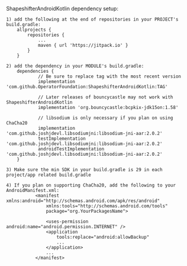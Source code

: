 ShapeshifterAndroidKotlin dependency setup:

    1) add the following at the end of repositories in your PROJECT's build.gradle:
	    allprojects {
	    	repositories {
	    		...
	    		maven { url 'https://jitpack.io' }
	    	}
	    }

	2) add the dependency in your MODULE's build.gradle:
		dependencies {
		        // Be sure to replace tag with the most recent version
    	        implementation 'com.github.OperatorFoundation:ShapeshifterAndroidKotlin:TAG'

    	        // Later releases of bouncycastle may not work with ShapeshifterAndroidKotlin
    	        implementation 'org.bouncycastle:bcpkix-jdk15on:1.58'

    	        // libsodium is only necessary if you plan on using ChaCha20
    	        implementation 'com.github.joshjdevl.libsodiumjni:libsodium-jni-aar:2.0.2'
    	        testImplementation 'com.github.joshjdevl.libsodiumjni:libsodium-jni-aar:2.0.2'
                androidTestImplementation 'com.github.joshjdevl.libsodiumjni:libsodium-jni-aar:2.0.2'
    	}

    3) Make sure the min SDK in your build.gradle is 29 in each project/app related build.gradle

    4) If you plan on supporting ChaCha20, add the following to your AndroidManifest.xml:
               <manifest xmlns:android="http://schemas.android.com/apk/res/android"
                   xmlns:tools="http://schemas.android.com/tools"
                   package="org.YourPackagesName">

                   <uses-permission android:name="android.permission.INTERNET" />
                   <application
                       tools:replace="android:allowBackup"
                       ...
                   </application>
                   ...
               </manifest>